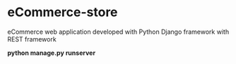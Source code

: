 # eCommerce-store
eCommerce web application developed with Python Django framework with REST framework

**python manage.py runserver** <br>
